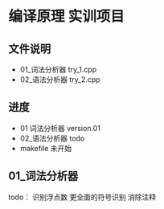 # 编译原理 实训项目


## 文件说明
- 01_词法分析器   try_1.cpp
- 02_语法分析器   try_2.cpp


## 进度
- 01 词法分析器   version.01
- 02_语法分析器   todo
- makefile      未开始

## 01_词法分析器 

todo：
识别浮点数
更全面的符号识别
消除注释
